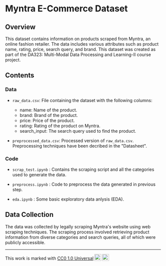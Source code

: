 # Myntra E-Commerce Dataset

## Overview
This dataset contains information on products scraped from Myntra, an online fashion retailer. The data includes various attributes such as product name, rating, price, search query, and brand. This dataset was created as part of the DA323: Multi-Modal Data Processing and Learning-II course project.

## Contents

### Data
- `raw_data.csv`: File containing the dataset with the following columns:

    - name: Name of the product.
    - brand: Brand of the product.
    - price: Price of the product.
    - rating: Rating of the product on Myntra.
    - search_input: The search query used to find the product.
- `preprocessed_data.csv`: Processed version of `raw_data.csv`. Preprocessing techniques have been decribed in the "Datasheet".

### Code

- `scrap_test.ipynb` : Contains the scraping script and all the categories used to generate the data.

- `preprocess.ipynb` : Code to preprocess the data generated in previous step.

- `eda.ipynb` : Some basic exploratory data anlysis (EDA).

## Data Collection

The data was collected by legally scraping Myntra's website using web scraping techniques. The scraping process involved retrieving product information from diverse categories and search queries, all of which were publicly accessible.

<hr>


<p xmlns:cc="http://creativecommons.org/ns#" >This work is marked with <a href="https://creativecommons.org/publicdomain/zero/1.0/?ref=chooser-v1" target="_blank" rel="license noopener noreferrer" style="display:inline-block;">CC0 1.0 Universal<img style="height:22px!important;margin-left:3px;vertical-align:text-bottom;" src="https://mirrors.creativecommons.org/presskit/icons/cc.svg?ref=chooser-v1" alt=""><img style="height:22px!important;margin-left:3px;vertical-align:text-bottom;" src="https://mirrors.creativecommons.org/presskit/icons/zero.svg?ref=chooser-v1" alt=""></a></p>